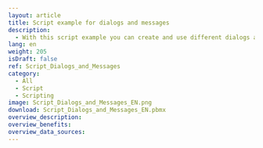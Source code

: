 ```yaml
---
layout: article
title: Script example for dialogs and messages
description: 
  - With this script example you can create and use different dialogs and messages.
lang: en
weight: 205
isDraft: false
ref: Script_Dialogs_and_Messages
category:
  - All
  - Script
  - Scripting
image: Script_Dialogs_and_Messages_EN.png
download: Script_Dialogs_and_Messages_EN.pbmx
overview_description:
overview_benefits:
overview_data_sources:
---
```

